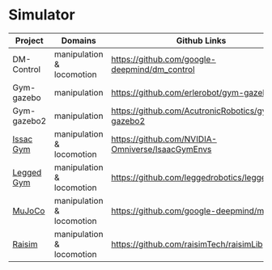 # Simulator

| Project                                                    | Domains                   | Github Links                                     |
| ---------------------------------------------------------- | ------------------------- | ------------------------------------------------ |
| DM-Control                                                 | manipulation & locomotion | https://github.com/google-deepmind/dm_control    |
| Gym-gazebo                                                 | manipulation              | https://github.com/erlerobot/gym-gazebo          |
| Gym-gazebo2                                                | manipulation              | https://github.com/AcutronicRobotics/gym-gazebo2 |
| [Issac Gym](https://developer.nvidia.com/isaac-gym)        | manipulation & locomotion | https://github.com/NVIDIA-Omniverse/IsaacGymEnvs |
| [Legged Gym](https://leggedrobotics.github.io/legged_gym/) | manipulation & locomotion | https://github.com/leggedrobotics/legged_gym     |
| [MuJoCo](https://mujoco.org/)                              | manipulation & locomotion | https://github.com/google-deepmind/mujoco        |
| [Raisim](https://raisim.com/)                              | manipulation & locomotion | https://github.com/raisimTech/raisimLib          |
